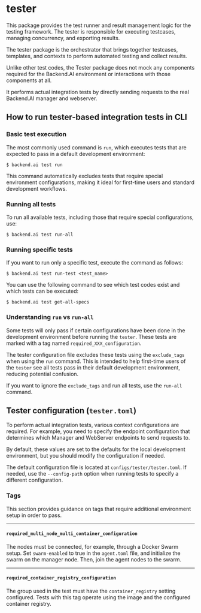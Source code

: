 # tester

This package provides the test runner and result management logic for the testing framework. The tester is responsible for executing testcases, managing concurrency, and exporting results.

The tester package is the orchestrator that brings together testcases, templates, and contexts to perform automated testing and collect results.

Unlike other test codes, the Tester package does not mock any components required for the Backend.AI environment or interactions with those components at all.

It performs actual integration tests by directly sending requests to the real Backend.AI manager and webserver.

## How to run tester-based integration tests in CLI

### Basic test execution

The most commonly used command is `run`, which executes tests that are expected to pass in a default development environment:

```console
$ backend.ai test run
```

This command automatically excludes tests that require special environment configurations, making it ideal for first-time users and standard development workflows.

### Running all tests

To run all available tests, including those that require special configurations, use:

```console
$ backend.ai test run-all
```

### Running specific tests

If you want to run only a specific test, execute the command as follows:

```console
$ backend.ai test run-test <test_name>
```

You can use the following command to see which test codes exist and which tests can be executed:

```console
$ backend.ai test get-all-specs
```

### Understanding `run` vs `run-all`

Some tests will only pass if certain configurations have been done in the development environment before running the `tester`. These tests are marked with a tag named `required_XXX_configuration`.

The tester configuration file excludes these tests using the `exclude_tags` when using the `run` command. This is intended to help first-time users of the `tester` see all tests pass in their default development environment, reducing potential confusion.

If you want to ignore the `exclude_tags` and run all tests, use the `run-all` command.


## Tester configuration (`tester.toml`)

To perform actual integration tests, various context configurations are required.
For example, you need to specify the endpoint configuration that determines which Manager and WebServer endpoints to send requests to.

By default, these values are set to the defaults for the local development environment, but you should modify the configuration if needed.

The default configuration file is located at `configs/tester/tester.toml`.
If needed, use the `--config-path` option when running tests to specify a different configuration.

### Tags

This section provides guidance on tags that require additional environment setup in order to pass.

<!-- #### `required_single_node_multi_container_configuration` -->

---

#### `required_multi_node_multi_container_configuration`

The nodes must be connected, for example, through a Docker Swarm setup.
Set `swarm-enabled` to true in the `agent.toml` file, and initialize the swarm on the manager node.
Then, join the agent nodes to the swarm.

---

#### `required_container_registry_configuration`
The group used in the test must have the `container_registry` setting configured.
Tests with this tag operate using the image and the configured container registry.